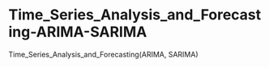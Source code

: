 # Time_Series_Analysis_and_Forecasting-ARIMA-SARIMA
Time_Series_Analysis_and_Forecasting(ARIMA, SARIMA)

